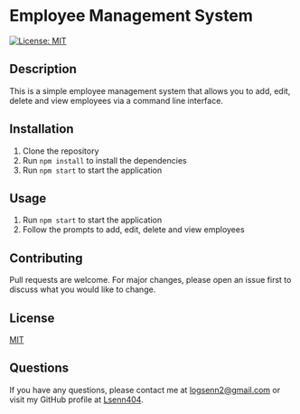 # Employee Management System <br />
[![License: MIT](https://img.shields.io/badge/License-MIT-yellow.svg)](https://opensource.org/licenses/MIT)
## Description
This is a simple employee management system that allows you to add, edit, delete and view employees via a command line interface.

## Installation
1. Clone the repository
2. Run `npm install` to install the dependencies
3. Run `npm start` to start the application

## Usage
1. Run `npm start` to start the application
2. Follow the prompts to add, edit, delete and view employees

## Contributing
Pull requests are welcome. For major changes, please open an issue first to discuss what you would like to change.

## License
[MIT](https://choosealicense.com/licenses/mit/)

## Questions
If you have any questions, please contact me at [logsenn2@gmail.com](mailto:email) or visit my GitHub profile at [Lsenn404](https://github.com/Lsenn404).